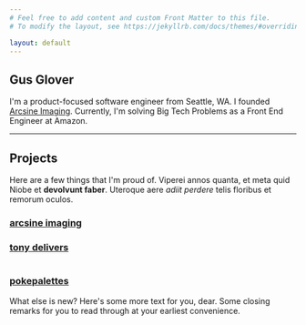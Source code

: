 ```yaml
---
# Feel free to add content and custom Front Matter to this file.
# To modify the layout, see https://jekyllrb.com/docs/themes/#overriding-theme-defaults

layout: default
---
```



## Gus Glover
I'm a product-focused software engineer from Seattle, WA. I founded [Arcsine Imaging](https://arcsineimaging.com).
Currently, I'm solving Big Tech Problems as a Front End Engineer at Amazon. 

***
## Projects

Here are a few things that I'm proud of. Viperei annos quanta, et meta quid Niobe et **devolvunt faber**. Uteroque aere
*adiit perdere* telis floribus et remorum oculos.

<section class="project-card-grid">
  <a class="project-card" href="/projects/arcsine" style="grid-column: 1 / -1;">
    <article>
      <h3>arcsine imaging</h3>
    </article>
  </a>
  <a class="project-card" href="/projects/tony-delivers">
    <article>
      <h3>tony delivers</h3>
      <img href="assets/images/pokepalettes.png" />
    </article>
  </a>
  <a class="project-card" href="/projects/pokepalettes">
    <article>
      <h3>pokepalettes</h3>
    </article>
  </a>
</section>

What else is new? Here's some more text for you, dear. Some closing remarks for you to read
through at your earliest convenience.
